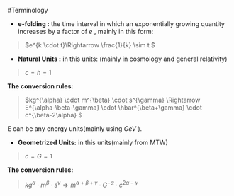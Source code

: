 #Terminology
- **e-folding :** the time interval in which an exponentially growing quantity increases by a factor of $e$ , mainly in this form: 

> $e^{k \cdot t}\Rightarrow \frac{1}{k} \sim t $ 

- **Natural Units :** in this units: (mainly in cosmology and general relativity)

> $c=h=1$ 
 
**The conversion rules:**
> $kg^{\alpha} \cdot m^{\beta} \cdot s^{\gamma} \Rightarrow E^{\alpha-\beta-\gamma} \cdot \hbar^{\beta+\gamma} \cdot c^{\beta-2\alpha} $ 

E can be any energy units(mainly using $GeV$ ).

- **Geometrized Units:** in this units(mainly from MTW)

> $c=G=1$

**The conversion rules:**
>  $kg^{\alpha} \cdot m^{\beta} \cdot s^{\gamma} \Rightarrow m^{\alpha+\beta+\gamma} \cdot G^{-\alpha} \cdot c^{2\alpha-\gamma}$
